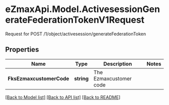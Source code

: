 # eZmaxApi.Model.ActivesessionGenerateFederationTokenV1Request
Request for POST /1/object/activesession/generateFederationToken

## Properties

Name | Type | Description | Notes
------------ | ------------- | ------------- | -------------
**FksEzmaxcustomerCode** | **string** | The Ezmaxcustomer code | 

[[Back to Model list]](../README.md#documentation-for-models) [[Back to API list]](../README.md#documentation-for-api-endpoints) [[Back to README]](../README.md)

